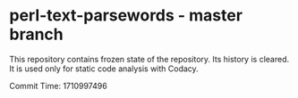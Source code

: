 # perl-text-parsewords - master branch

This repository contains frozen state of the repository.
Its history is cleared. It is used only for static code
analysis with Codacy.

Commit Time: 1710997496